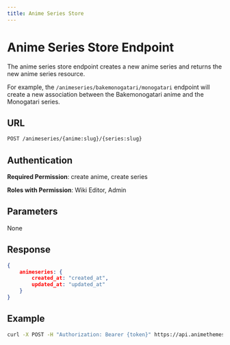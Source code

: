 ```yaml
---
title: Anime Series Store
---
```


# Anime Series Store Endpoint

The anime series store endpoint creates a new anime series and returns the new anime series resource.

For example, the `/animeseries/bakemonogatari/monogatari` endpoint will create a new association between the Bakemonogatari anime and the Monogatari series.

## URL

```sh
POST /animeseries/{anime:slug}/{series:slug}
```

## Authentication

**Required Permission**: create anime, create series

**Roles with Permission**: Wiki Editor, Admin

## Parameters

None

## Response

```json
{
    animeseries: {
        created_at: "created_at",
        updated_at: "updated_at"
    }
}
```

## Example

```bash
curl -X POST -H "Authorization: Bearer {token}" https://api.animethemes.moe/animeseries/bakemonogatari/monogatari
```
